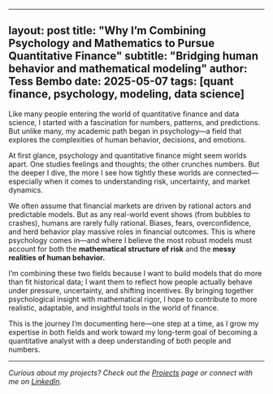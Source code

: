 
---

layout: post
title: "Why I’m Combining Psychology and Mathematics to Pursue Quantitative Finance"
subtitle: "Bridging human behavior and mathematical modeling"
author: Tess Bembo
date: 2025-05-07
tags: [quant finance, psychology, modeling, data science]
---

Like many people entering the world of quantitative finance and data science, I started with a fascination for numbers, patterns, and predictions. But unlike many, my academic path began in psychology—a field that explores the complexities of human behavior, decisions, and emotions.

At first glance, psychology and quantitative finance might seem worlds apart. One studies feelings and thoughts; the other crunches numbers. But the deeper I dive, the more I see how tightly these worlds are connected—especially when it comes to understanding risk, uncertainty, and market dynamics.

We often assume that financial markets are driven by rational actors and predictable models. But as any real-world event shows (from bubbles to crashes), humans are rarely fully rational. Biases, fears, overconfidence, and herd behavior play massive roles in financial outcomes. This is where psychology comes in—and where I believe the most robust models must account for both the **mathematical structure of risk** and the **messy realities of human behavior.**

I’m combining these two fields because I want to build models that do more than fit historical data; I want them to reflect how people actually behave under pressure, uncertainty, and shifting incentives. By bringing together psychological insight with mathematical rigor, I hope to contribute to more realistic, adaptable, and insightful tools in the world of finance.

This is the journey I’m documenting here—one step at a time, as I grow my expertise in both fields and work toward my long-term goal of becoming a quantitative analyst with a deep understanding of both people and numbers.

---

*Curious about my projects? Check out the [Projects](/projects) page or connect with me on [LinkedIn](https://linkedin.com/in/tess-bembo).*
